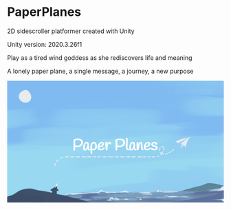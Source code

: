 # PaperPlanes
2D sidescroller platformer created with Unity

Unity version: 2020.3.26f1

Play as a tired wind goddess as she rediscovers life and meaning

A lonely paper plane, a single message, a journey, a new purpose

![image](/readmeImages/title.png)
